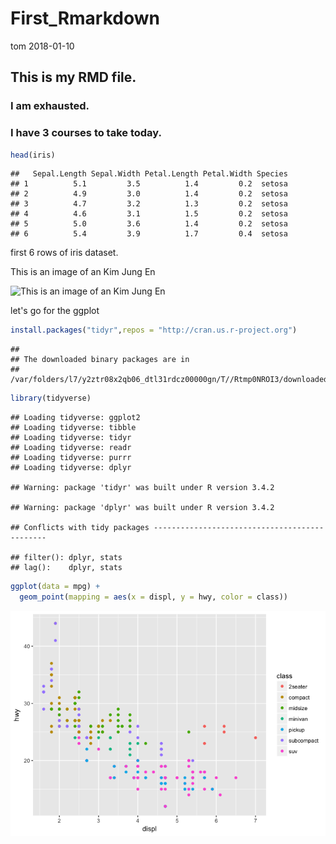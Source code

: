 First\_Rmarkdown
================
tom
2018-01-10

This is my RMD file.
--------------------

### I am exhausted.

### I have 3 courses to take today.

``` r
head(iris)
```

    ##   Sepal.Length Sepal.Width Petal.Length Petal.Width Species
    ## 1          5.1         3.5          1.4         0.2  setosa
    ## 2          4.9         3.0          1.4         0.2  setosa
    ## 3          4.7         3.2          1.3         0.2  setosa
    ## 4          4.6         3.1          1.5         0.2  setosa
    ## 5          5.0         3.6          1.4         0.2  setosa
    ## 6          5.4         3.9          1.7         0.4  setosa

first 6 rows of iris dataset.

This is an image of an Kim Jung En

![This is an image of an Kim Jung En](http://www.motorgraph.com/news/photo/201512/8167_35944_443.jpg)

let's go for the ggplot

``` r
install.packages("tidyr",repos = "http://cran.us.r-project.org")
```

    ## 
    ## The downloaded binary packages are in
    ##  /var/folders/l7/y2ztr08x2qb06_dtl31rdcz00000gn/T//Rtmp0NROI3/downloaded_packages

``` r
library(tidyverse)
```

    ## Loading tidyverse: ggplot2
    ## Loading tidyverse: tibble
    ## Loading tidyverse: tidyr
    ## Loading tidyverse: readr
    ## Loading tidyverse: purrr
    ## Loading tidyverse: dplyr

    ## Warning: package 'tidyr' was built under R version 3.4.2

    ## Warning: package 'dplyr' was built under R version 3.4.2

    ## Conflicts with tidy packages ----------------------------------------------

    ## filter(): dplyr, stats
    ## lag():    dplyr, stats

``` r
ggplot(data = mpg) + 
  geom_point(mapping = aes(x = displ, y = hwy, color = class))
```

![](first_rmd_filename_files/figure-markdown_github-ascii_identifiers/unnamed-chunk-3-1.png)
